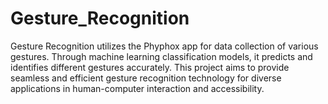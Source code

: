 # Gesture_Recognition
Gesture Recognition utilizes the Phyphox app for data collection of various gestures. Through machine learning classification models, it predicts and identifies different gestures accurately. This project aims to provide seamless and efficient gesture recognition technology for diverse applications in human-computer interaction and accessibility.

